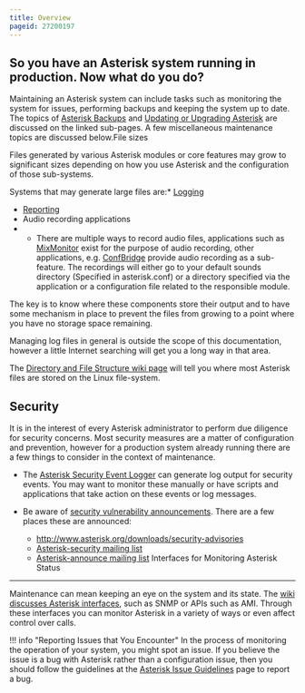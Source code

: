 ```yaml
---
title: Overview
pageid: 27200197
---
```


## So you have an Asterisk system running in production. Now what do you do?

Maintaining an Asterisk system can include tasks such as monitoring the system for issues, performing backups and keeping the system up to date. The topics of [Asterisk Backups](/Operation/Maintenance-and-Upgrades/Asterisk-Backups) and [Updating or Upgrading Asterisk](/Operation/Maintenance-and-Upgrades/Updating-or-Upgrading-Asterisk) are discussed on the linked sub-pages. A few miscellaneous maintenance topics are discussed below.File sizes

Files generated by various Asterisk modules or core features may grow to significant sizes depending on how you use Asterisk and the configuration of those sub-systems.

Systems that may generate large files are:* [Logging](/Operation/Logging)
* [Reporting](/Configuration/Reporting)
* Audio recording applications
* + There are multiple ways to record audio files, applications such as [MixMonitor](/latest_api/API_Documentation/Dialplan_Applications/MixMonitor) exist for the purpose of audio recording, other applications, e.g.  [ConfBridge](/latest_api/API_Documentation/Dialplan_Applications/ConfBridge) provide audio recording as a sub-feature. The recordings will either go to your default sounds directory (Specified in asterisk.conf) or a directory specified via the application or a configuration file related to the responsible module.

The key is to know where these components store their output and to have some mechanism in place to prevent the files from growing to a point where you have no storage space remaining.

Managing log files in general is outside the scope of this documentation, however a little Internet searching will get you a long way in that area.

The [Directory and File Structure wiki page](/Fundamentals/Directory-and-File-Structure) will tell you where most Asterisk files are stored on the Linux file-system.

Security
--------

It is in the interest of every Asterisk administrator to perform due diligence for security concerns. Most security measures are a matter of configuration and prevention, however for a production system already running there are a few things to consider in the context of maintenance.

* The [Asterisk Security Event Logger](/Deployment/Asterisk-Security-Framework/Asterisk-Security-Event-Logger) can generate log output for security events. You may want to monitor these manually or have scripts and applications that take action on these events or log messages.
* Be aware of [security vulnerability announcements](/About-the-Project/Asterisk-Security-Vulnerabilities). There are a few places these are announced:  

	+ <http://www.asterisk.org/downloads/security-advisories>
	+ [Asterisk-security mailing list](http://lists.digium.com/mailman/listinfo/asterisk-security)
	+ [Asterisk-announce mailing list](http://lists.digium.com/mailman/listinfo/asterisk-announce)
Interfaces for Monitoring Asterisk Status
-----------------------------------------

Maintenance can mean keeping an eye on the system and its state. The [wiki discusses Asterisk interfaces](/Configuration/Interfaces), such as SNMP or APIs such as AMI. Through these interfaces you can monitor Asterisk in a variety of ways or even affect control over calls.






!!! info "Reporting Issues that You Encounter"
    In the process of monitoring the operation of your system, you might spot an issue. If you believe the issue is a bug with Asterisk rather than a configuration issue, then you should follow the guidelines at the [Asterisk Issue Guidelines](/Asterisk-Community/Asterisk-Issue-Guidelines) page to report a bug.

      
[//]: # (end-info)









